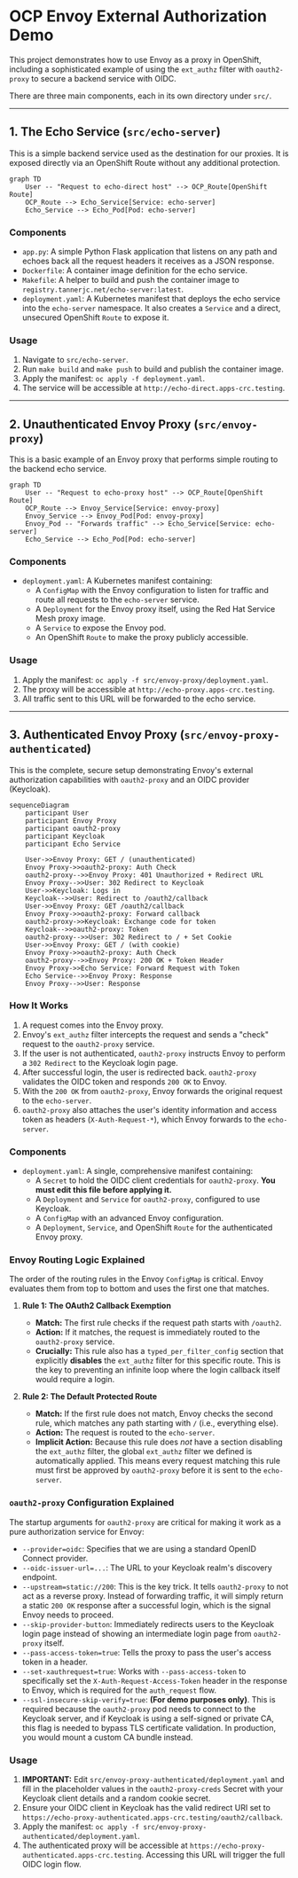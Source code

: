 # OCP Envoy External Authorization Demo

This project demonstrates how to use Envoy as a proxy in OpenShift, including a sophisticated example of using the `ext_authz` filter with `oauth2-proxy` to secure a backend service with OIDC.

There are three main components, each in its own directory under `src/`.

---

## 1. The Echo Service (`src/echo-server`)

This is a simple backend service used as the destination for our proxies. It is exposed directly via an OpenShift Route without any additional protection.

```mermaid
graph TD
    User -- "Request to echo-direct host" --> OCP_Route[OpenShift Route]
    OCP_Route --> Echo_Service[Service: echo-server]
    Echo_Service --> Echo_Pod[Pod: echo-server]
```

### Components
*   `app.py`: A simple Python Flask application that listens on any path and echoes back all the request headers it receives as a JSON response.
*   `Dockerfile`: A container image definition for the echo service.
*   `Makefile`: A helper to build and push the container image to `registry.tannerjc.net/echo-server:latest`.
*   `deployment.yaml`: A Kubernetes manifest that deploys the echo service into the `echo-server` namespace. It also creates a `Service` and a direct, unsecured OpenShift `Route` to expose it.

### Usage
1.  Navigate to `src/echo-server`.
2.  Run `make build` and `make push` to build and publish the container image.
3.  Apply the manifest: `oc apply -f deployment.yaml`.
4.  The service will be accessible at `http://echo-direct.apps-crc.testing`.

---

## 2. Unauthenticated Envoy Proxy (`src/envoy-proxy`)

This is a basic example of an Envoy proxy that performs simple routing to the backend echo service.

```mermaid
graph TD
    User -- "Request to echo-proxy host" --> OCP_Route[OpenShift Route]
    OCP_Route --> Envoy_Service[Service: envoy-proxy]
    Envoy_Service --> Envoy_Pod[Pod: envoy-proxy]
    Envoy_Pod -- "Forwards traffic" --> Echo_Service[Service: echo-server]
    Echo_Service --> Echo_Pod[Pod: echo-server]
```

### Components
*   `deployment.yaml`: A Kubernetes manifest containing:
    *   A `ConfigMap` with the Envoy configuration to listen for traffic and route all requests to the `echo-server` service.
    *   A `Deployment` for the Envoy proxy itself, using the Red Hat Service Mesh proxy image.
    *   A `Service` to expose the Envoy pod.
    *   An OpenShift `Route` to make the proxy publicly accessible.

### Usage
1.  Apply the manifest: `oc apply -f src/envoy-proxy/deployment.yaml`.
2.  The proxy will be accessible at `http://echo-proxy.apps-crc.testing`.
3.  All traffic sent to this URL will be forwarded to the echo service.

---

## 3. Authenticated Envoy Proxy (`src/envoy-proxy-authenticated`)

This is the complete, secure setup demonstrating Envoy's external authorization capabilities with `oauth2-proxy` and an OIDC provider (Keycloak).

```mermaid
sequenceDiagram
    participant User
    participant Envoy Proxy
    participant oauth2-proxy
    participant Keycloak
    participant Echo Service

    User->>Envoy Proxy: GET / (unauthenticated)
    Envoy Proxy->>oauth2-proxy: Auth Check
    oauth2-proxy-->>Envoy Proxy: 401 Unauthorized + Redirect URL
    Envoy Proxy-->>User: 302 Redirect to Keycloak
    User->>Keycloak: Logs in
    Keycloak-->>User: Redirect to /oauth2/callback
    User->>Envoy Proxy: GET /oauth2/callback
    Envoy Proxy->>oauth2-proxy: Forward callback
    oauth2-proxy->>Keycloak: Exchange code for token
    Keycloak-->>oauth2-proxy: Token
    oauth2-proxy-->>User: 302 Redirect to / + Set Cookie
    User->>Envoy Proxy: GET / (with cookie)
    Envoy Proxy->>oauth2-proxy: Auth Check
    oauth2-proxy-->>Envoy Proxy: 200 OK + Token Header
    Envoy Proxy->>Echo Service: Forward Request with Token
    Echo Service-->>Envoy Proxy: Response
    Envoy Proxy-->>User: Response
```

### How It Works
1.  A request comes into the Envoy proxy.
2.  Envoy's `ext_authz` filter intercepts the request and sends a "check" request to the `oauth2-proxy` service.
3.  If the user is not authenticated, `oauth2-proxy` instructs Envoy to perform a `302 Redirect` to the Keycloak login page.
4.  After successful login, the user is redirected back. `oauth2-proxy` validates the OIDC token and responds `200 OK` to Envoy.
5.  With the `200 OK` from `oauth2-proxy`, Envoy forwards the original request to the `echo-server`.
6.  `oauth2-proxy` also attaches the user's identity information and access token as headers (`X-Auth-Request-*`), which Envoy forwards to the `echo-server`.

### Components
*   `deployment.yaml`: A single, comprehensive manifest containing:
    *   A `Secret` to hold the OIDC client credentials for `oauth2-proxy`. **You must edit this file before applying it.**
    *   A `Deployment` and `Service` for `oauth2-proxy`, configured to use Keycloak.
    *   A `ConfigMap` with an advanced Envoy configuration.
    *   A `Deployment`, `Service`, and OpenShift `Route` for the authenticated Envoy proxy.

### Envoy Routing Logic Explained

The order of the routing rules in the Envoy `ConfigMap` is critical. Envoy evaluates them from top to bottom and uses the first one that matches.

1.  **Rule 1: The OAuth2 Callback Exemption**
    *   **Match:** The first rule checks if the request path starts with `/oauth2`.
    *   **Action:** If it matches, the request is immediately routed to the `oauth2-proxy` service.
    *   **Crucially:** This rule also has a `typed_per_filter_config` section that explicitly **disables** the `ext_authz` filter for this specific route. This is the key to preventing an infinite loop where the login callback itself would require a login.

2.  **Rule 2: The Default Protected Route**
    *   **Match:** If the first rule does not match, Envoy checks the second rule, which matches any path starting with `/` (i.e., everything else).
    *   **Action:** The request is routed to the `echo-server`.
    *   **Implicit Action:** Because this rule does *not* have a section disabling the `ext_authz` filter, the global `ext_authz` filter we defined is automatically applied. This means every request matching this rule must first be approved by `oauth2-proxy` before it is sent to the `echo-server`.

### `oauth2-proxy` Configuration Explained

The startup arguments for `oauth2-proxy` are critical for making it work as a pure authorization service for Envoy:
*   `--provider=oidc`: Specifies that we are using a standard OpenID Connect provider.
*   `--oidc-issuer-url=...`: The URL to your Keycloak realm's discovery endpoint.
*   `--upstream=static://200`: This is the key trick. It tells `oauth2-proxy` to not act as a reverse proxy. Instead of forwarding traffic, it will simply return a static `200 OK` response after a successful login, which is the signal Envoy needs to proceed.
*   `--skip-provider-button`: Immediately redirects users to the Keycloak login page instead of showing an intermediate login page from `oauth2-proxy` itself.
*   `--pass-access-token=true`: Tells the proxy to pass the user's access token in a header.
*   `--set-xauthrequest=true`: Works with `--pass-access-token` to specifically set the `X-Auth-Request-Access-Token` header in the response to Envoy, which is required for the `auth_request` flow.
*   `--ssl-insecure-skip-verify=true`: **(For demo purposes only)**. This is required because the `oauth2-proxy` pod needs to connect to the Keycloak server, and if Keycloak is using a self-signed or private CA, this flag is needed to bypass TLS certificate validation. In production, you would mount a custom CA bundle instead.

### Usage
1.  **IMPORTANT:** Edit `src/envoy-proxy-authenticated/deployment.yaml` and fill in the placeholder values in the `oauth2-proxy-creds` Secret with your Keycloak client details and a random cookie secret.
2.  Ensure your OIDC client in Keycloak has the valid redirect URI set to `https://echo-proxy-authenticated.apps-crc.testing/oauth2/callback`.
3.  Apply the manifest: `oc apply -f src/envoy-proxy-authenticated/deployment.yaml`.
4.  The authenticated proxy will be accessible at `https://echo-proxy-authenticated.apps-crc.testing`. Accessing this URL will trigger the full OIDC login flow.
